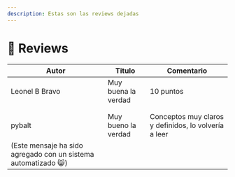 ```yaml
---
description: Estas son las reviews dejadas
---
```


# 📝 Reviews

| Autor          | Titulo              | Comentario |
| -------------- | ------------------- | ---------- |
| Leonel B Bravo | Muy buena la verdad | 10 puntos  |
||||
||||
|pybalt|Muy bueno la verdad|Conceptos muy claros y definidos, lo volvería a leer
(Este mensaje ha sido agregado con un sistema automatizado :smile_cat:)|
